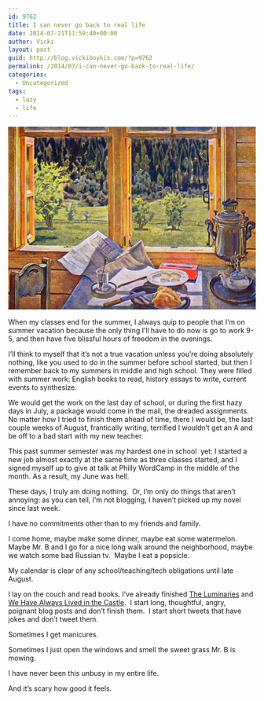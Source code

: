 ```yaml
---
id: 9762
title: I can never go back to real life
date: 2014-07-21T11:59:40+00:00
author: Vicki
layout: post
guid: http://blog.vickiboykis.com/?p=9762
permalink: /2014/07/i-can-never-go-back-to-real-life/
categories:
  - Uncategorized
tags:
  - lazy
  - life
---
```

[<img class="aligncenter wp-image-9763 size-medium" src="https://raw.githubusercontent.com/veekaybee/wlb/gh-pages/assets/images/2014/07/Screen-Shot-2014-07-21-at-11.57.07-AM-580x372.png" alt="Screen Shot 2014-07-21 at 11.57.07 AM" width="580" height="372" />](https://raw.githubusercontent.com/veekaybee/wlb/gh-pages/assets/images/2014/07/Screen-Shot-2014-07-21-at-11.57.07-AM.png)

When my classes end for the summer, I always quip to people that I&#8217;m on summer vacation because the only thing I&#8217;ll have to do now is go to work 9-5, and then have five blissful hours of freedom in the evenings.

I&#8217;ll think to myself that it&#8217;s not a true vacation unless you&#8217;re doing absolutely nothing, like you used to do in the summer before school started, but then I remember back to my summers in middle and high school. They were filled with summer work: English books to read, history essays to write, current events to synthesize.

We would get the work on the last day of school, or during the first hazy days in July, a package would come in the mail, the dreaded assignments. No matter how I tried to finish them ahead of time, there I would be, the last couple weeks of August, frantically writing, terrified I wouldn&#8217;t get an A and be off to a bad start with my new teacher.

This past summer semester was my hardest one in school  yet: I started a new job almost exactly at the same time as three classes started, and I signed myself up to give at talk at Philly WordCamp in the middle of the month. As a result, my June was hell.

These days, I truly am doing nothing.  Or, I&#8217;m only do things that aren&#8217;t annoying: as you can tell, I&#8217;m not blogging, I haven&#8217;t picked up my novel since last week.

I have no commitments other than to my friends and family.

I come home, maybe make some dinner, maybe eat some watermelon. Maybe Mr. B and I go for a nice long walk around the neighborhood, maybe we watch some bad Russian tv.  Maybe I eat a popsicle.

My calendar is clear of any school/teaching/tech obligations until late August.

I lay on the couch and read books. I&#8217;ve already finished <a href="https://www.goodreads.com/book/show/17333230-the-luminaries" target="_blank">The Luminaries</a> and <a href="https://www.goodreads.com/book/show/89724.We_Have_Always_Lived_in_the_Castle" target="_blank">We Have Always Lived in the Castle</a>.  I start long, thoughtful, angry, poignant blog posts and don&#8217;t finish them.  I start short tweets that have jokes and don&#8217;t tweet them.

Sometimes I get manicures.

Sometimes I just open the windows and smell the sweet grass Mr. B is mowing.

I have never been this unbusy in my entire life.

And it&#8217;s scary how good it feels.